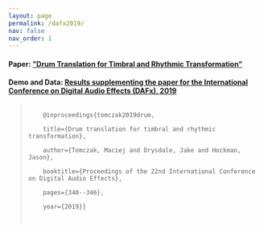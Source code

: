 ```yaml
---
layout: page
permalink: /dafx2019/
nav: false
nav_order: 1
---
```



#### Paper: <a href="http://www.open-access.bcu.ac.uk/13022/1/DAFx2019_paper_25.pdf">"Drum Translation for Timbral and Rhythmic Transformation"</a>

#### Demo and Data: <a href="../maciek.github.io/Drum-Translation-for-Timbral-and-Rhythmic-Transformation/">Results supplementing the paper for the International Conference on Digital Audio Effects (DAFx), 2019</a>

<blockquote><code>
    @inproceedings&#123;tomczak2019drum,<br />
    title=&#123;Drum translation for timbral and rhythmic transformation&#125;,<br />
    author=&#123;Tomczak, Maciej and Drysdale, Jake and Hockman, Jason&#125;,<br />
    booktitle=&#123;Proceedings of the 22nd International Conference on Digital Audio Effects&#125;,<br />
    pages=&#123;340--346&#125;,<br />
    year=&#123;2019&#125;&#125;<br />
    </code>
</blockquote>